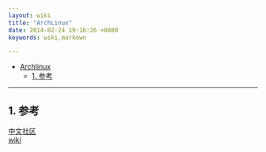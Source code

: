 ```yaml
---
layout: wiki
title: "ArchLinux"
date: 2014-02-24 19:16:26 +0800
keywords: wiki,markown

---
```


*   [Archlinux](#toc1)
    *   [1. 参考](#toc_1.1)
* * *

</div>
<div class="neirong">


<h2 id="toc_1.1">1. 参考</h2>

[中文社区](https://bbs.archlinuxcn.org/)  
[wiki](https://wiki.archlinux.org/index.php/Main_Page)

